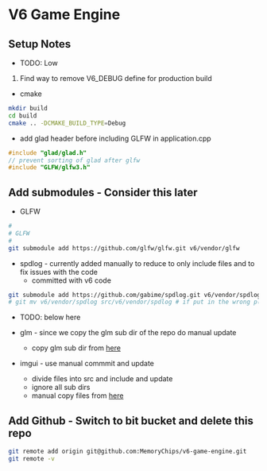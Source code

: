 # V6 Game Engine

## Setup Notes

- TODO: Low

1. Find way to remove V6_DEBUG define for production build

- cmake

```bash
mkdir build
cd build
cmake .. -DCMAKE_BUILD_TYPE=Debug
```

- add glad header before including GLFW in application.cpp

```c++
#include "glad/glad.h"
// prevent sorting of glad after glfw
#include "GLFW/glfw3.h"
```

## Add submodules - Consider this later

- GLFW

```bash
#
# GLFW
#
git submodule add https://github.com/glfw/glfw.git v6/vendor/glfw
```

- spdlog - currently added manually to reduce to only include files and to fix issues with the code
  - committed with v6 code

```bash
git submodule add https://github.com/gabime/spdlog.git v6/vendor/spdlog
# git mv v6/vendor/spdlog src/v6/vendor/spdlog # if put in the wrong place
```

- TODO: below here

- glm - since we copy the glm sub dir of the repo do manual update

  - copy glm sub dir from [here](https://github.com/g-truc/glm/tree/master/glm)

- imgui - use manual commmit and update
  - divide files into src and include and update
  - ignore all sub dirs
  - manual copy files from [here](https://github.com/ocornut/imgui)

## Add Github - Switch to bit bucket and delete this repo

```bash
git remote add origin git@github.com:MemoryChips/v6-game-engine.git
git remote -v
```
